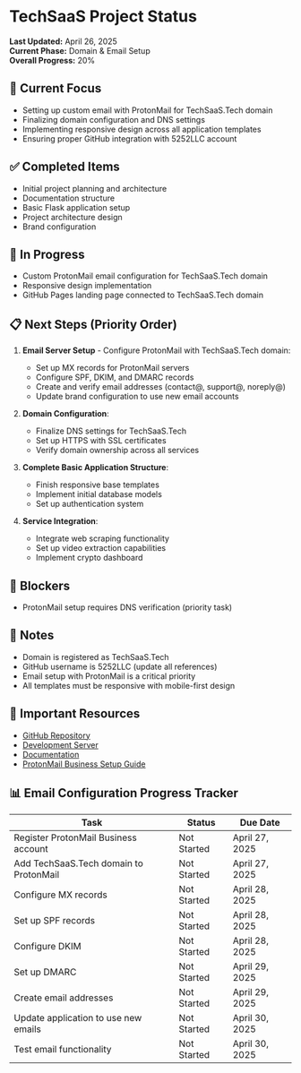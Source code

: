 # TechSaaS Project Status

**Last Updated:** April 26, 2025  
**Current Phase:** Domain & Email Setup  
**Overall Progress:** 20%  

## 🚀 Current Focus
- Setting up custom email with ProtonMail for TechSaaS.Tech domain
- Finalizing domain configuration and DNS settings
- Implementing responsive design across all application templates
- Ensuring proper GitHub integration with 5252LLC account

## ✅ Completed Items
- Initial project planning and architecture
- Documentation structure
- Basic Flask application setup
- Project architecture design
- Brand configuration

## 🔄 In Progress
- Custom ProtonMail email configuration for TechSaaS.Tech domain
- Responsive design implementation
- GitHub Pages landing page connected to TechSaaS.Tech domain

## 📋 Next Steps (Priority Order)
1. **Email Server Setup** - Configure ProtonMail with TechSaaS.Tech domain:
   - Set up MX records for ProtonMail servers
   - Configure SPF, DKIM, and DMARC records
   - Create and verify email addresses (contact@, support@, noreply@)
   - Update brand configuration to use new email accounts

2. **Domain Configuration**:
   - Finalize DNS settings for TechSaaS.Tech
   - Set up HTTPS with SSL certificates
   - Verify domain ownership across all services

3. **Complete Basic Application Structure**:
   - Finish responsive base templates
   - Implement initial database models
   - Set up authentication system

4. **Service Integration**:
   - Integrate web scraping functionality
   - Set up video extraction capabilities
   - Implement crypto dashboard

## 🚧 Blockers
- ProtonMail setup requires DNS verification (priority task)

## 📝 Notes
- Domain is registered as TechSaaS.Tech
- GitHub username is 5252LLC (update all references)
- Email setup with ProtonMail is a critical priority
- All templates must be responsive with mobile-first design

## 🔗 Important Resources
- [GitHub Repository](https://github.com/5252LLC/TechSaaS)
- [Development Server](http://localhost:5000)
- [Documentation](docs/README.md)
- [ProtonMail Business Setup Guide](https://proton.me/business/setup)

## 📊 Email Configuration Progress Tracker

| Task | Status | Due Date |
|------|--------|----------|
| Register ProtonMail Business account | Not Started | April 27, 2025 |
| Add TechSaaS.Tech domain to ProtonMail | Not Started | April 27, 2025 |
| Configure MX records | Not Started | April 28, 2025 |
| Set up SPF records | Not Started | April 28, 2025 |
| Configure DKIM | Not Started | April 28, 2025 |
| Set up DMARC | Not Started | April 29, 2025 |
| Create email addresses | Not Started | April 29, 2025 |
| Update application to use new emails | Not Started | April 30, 2025 |
| Test email functionality | Not Started | April 30, 2025 |

